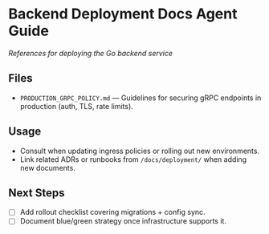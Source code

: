 # Backend Deployment Docs Agent Guide
*References for deploying the Go backend service*

## Files
- `PRODUCTION_GRPC_POLICY.md` — Guidelines for securing gRPC endpoints in production (auth, TLS, rate limits).

## Usage
- Consult when updating ingress policies or rolling out new environments.
- Link related ADRs or runbooks from `/docs/deployment/` when adding new documents.

## Next Steps
- [ ] Add rollout checklist covering migrations + config sync.
- [ ] Document blue/green strategy once infrastructure supports it.
